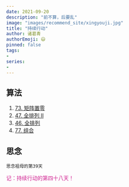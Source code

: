 ```yaml
---
date: 2021-09-20
description: "前不算，后要乱"
image: "images/recommend_site/xingyouji.jpg"
title: "持续行动"
author: 诸葛青
authorEmoji: 😃
pinned: false
tags:
- 
series:
-
---
```


## 算法

1. [73. 矩阵置零](https://leetcode-cn.com/problems/set-matrix-zeroes/)
2. [47. 全排列 II](https://leetcode-cn.com/problems/permutations-ii/)
3. [46. 全排列](https://leetcode-cn.com/problems/permutations/)
4. [77. 组合](https://leetcode-cn.com/problems/combinations/)

## 思念
``思念祖母的第39天``

<font color=VioletRed>记：持续行动的第四十八天！</font>
